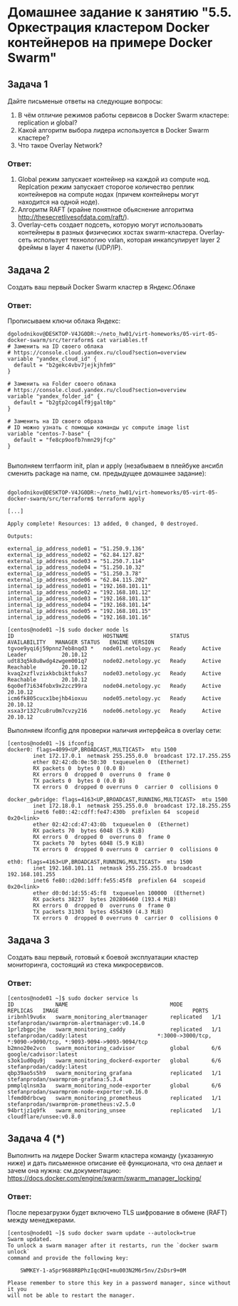 # Домашнее задание к занятию "5.5. Оркестрация кластером Docker контейнеров на примере Docker Swarm"

## Задача 1

Дайте письменые ответы на следующие вопросы:

1) В чём отличие режимов работы сервисов в Docker Swarm кластере: replication и global?
2) Какой алгоритм выбора лидера используется в Docker Swarm кластере?
3) Что такое Overlay Network?

### Ответ:

1) Global режим запускает контейнер на каждой из compute нод. Replcation режим запускает сторогое количество реплик контейнеров на compute нодах (причем контейнеры могут находится на одной ноде).
2) Алгоритм RAFT (крайне понятное обьяснение алгоритма http://thesecretlivesofdata.com/raft/).
3) Overlay-сеть создает подсеть, которую могут использовать контейнеры в разных физичесикх хостах swarm-кластера.  Overlay-сеть использует технологию vxlan, которая инкапсулирует layer 2 фреймы в layer 4 пакеты (UDP/IP). 

## Задача 2

Создать ваш первый Docker Swarm кластер в Яндекс.Облаке

### Ответ:

Прописываем ключи облака Яндекс: 

```
dgolodnikov@DESKTOP-V4JG0DR:~/neto_hw01/virt-homeworks/05-virt-05-docker-swarm/src/terraform$ cat variables.tf
# Заменить на ID своего облака
# https://console.cloud.yandex.ru/cloud?section=overview
variable "yandex_cloud_id" {
  default = "b2gekc4vbv7jejkjhfm9"
}

# Заменить на Folder своего облака
# https://console.cloud.yandex.ru/cloud?section=overview
variable "yandex_folder_id" {
  default = "b2gtp2cog4lf9jgalt0p"
}

# Заменить на ID своего образа
# ID можно узнать с помощью команды yc compute image list
variable "centos-7-base" {
  default = "fe8cp9oofb7nmn29jfcp"
}


```

Выполняем terrfaorm init, plan и apply (незабываем в плейбуке ансибл сменить package на name, см. предыдущее домашнее задание):
```

dgolodnikov@DESKTOP-V4JG0DR:~/neto_hw01/virt-homeworks/05-virt-05-docker-swarm/src/terraform$ terraform apply

[...]

Apply complete! Resources: 13 added, 0 changed, 0 destroyed.

Outputs:

external_ip_address_node01 = "51.250.9.136"
external_ip_address_node02 = "62.84.127.82"
external_ip_address_node03 = "51.250.7.114"
external_ip_address_node04 = "51.250.10.32"
external_ip_address_node05 = "51.250.3.78"
external_ip_address_node06 = "62.84.115.202"
internal_ip_address_node01 = "192.168.101.11"
internal_ip_address_node02 = "192.168.101.12"
internal_ip_address_node03 = "192.168.101.13"
internal_ip_address_node04 = "192.168.101.14"
internal_ip_address_node05 = "192.168.101.15"
internal_ip_address_node06 = "192.168.101.16"

[centos@node01 ~]$ sudo docker node ls
ID                            HOSTNAME             STATUS    AVAILABILITY   MANAGER STATUS   ENGINE VERSION
tgvoe9yqi6j59pnnz7eb8nqd3 *   node01.netology.yc   Ready     Active         Leader           20.10.12
udt83q5k8u8wdg4zwgem001q7     node02.netology.yc   Ready     Active         Reachable        20.10.12
kvaq2xzflvzixkbcbiktfuks7     node03.netology.yc   Ready     Active         Reachable        20.10.12
6qo0ef7i634fobx9x2zcz99ra     node04.netology.yc   Ready     Active                          20.10.12
icm6fk805cucx1bejhb4ioxuu     node05.netology.yc   Ready     Active                          20.10.12
xsxa3r1327cu8ru0m7cvzy216     node06.netology.yc   Ready     Active                          20.10.12

```
Выполняем ifconfig для проверки наличия интерфейса в overlay сети:

```
[centos@node01 ~]$ ifconfig
docker0: flags=4099<UP,BROADCAST,MULTICAST>  mtu 1500
        inet 172.17.0.1  netmask 255.255.0.0  broadcast 172.17.255.255
        ether 02:42:db:0e:50:30  txqueuelen 0  (Ethernet)
        RX packets 0  bytes 0 (0.0 B)
        RX errors 0  dropped 0  overruns 0  frame 0
        TX packets 0  bytes 0 (0.0 B)
        TX errors 0  dropped 0 overruns 0  carrier 0  collisions 0

docker_gwbridge: flags=4163<UP,BROADCAST,RUNNING,MULTICAST>  mtu 1500
        inet 172.18.0.1  netmask 255.255.0.0  broadcast 172.18.255.255
        inet6 fe80::42:cdff:fe47:430b  prefixlen 64  scopeid 0x20<link>
        ether 02:42:cd:47:43:0b  txqueuelen 0  (Ethernet)
        RX packets 70  bytes 6048 (5.9 KiB)
        RX errors 0  dropped 0  overruns 0  frame 0
        TX packets 70  bytes 6048 (5.9 KiB)
        TX errors 0  dropped 0 overruns 0  carrier 0  collisions 0

eth0: flags=4163<UP,BROADCAST,RUNNING,MULTICAST>  mtu 1500
        inet 192.168.101.11  netmask 255.255.255.0  broadcast 192.168.101.255
        inet6 fe80::d20d:1dff:fe55:45f8  prefixlen 64  scopeid 0x20<link>
        ether d0:0d:1d:55:45:f8  txqueuelen 100000  (Ethernet)
        RX packets 38237  bytes 202806460 (193.4 MiB)
        RX errors 0  dropped 0  overruns 0  frame 0
        TX packets 31303  bytes 4554369 (4.3 MiB)
        TX errors 0  dropped 0 overruns 0  carrier 0  collisions 0

```

## Задача 3

Создать ваш первый, готовый к боевой эксплуатации кластер мониторинга, состоящий из стека микросервисов.

### Ответ:
```
[centos@node01 ~]$ sudo docker service ls
ID             NAME                                MODE         REPLICAS   IMAGE                                          PORTS
iribnhl9vu6x   swarm_monitoring_alertmanager       replicated   1/1        stefanprodan/swarmprom-alertmanager:v0.14.0
1prlzbgpcjhe   swarm_monitoring_caddy              replicated   1/1        stefanprodan/caddy:latest                      *:3000->3000/tcp, *:9090->9090/tcp, *:9093-9094->9093-9094/tcp
b2mno20e2vcn   swarm_monitoring_cadvisor           global       6/6        google/cadvisor:latest
s3ok1ud0qu9j   swarm_monitoring_dockerd-exporter   global       6/6        stefanprodan/caddy:latest
qbp39ao5s5h9   swarm_monitoring_grafana            replicated   1/1        stefanprodan/swarmprom-grafana:5.3.4
pmmplqlnsm3a   swarm_monitoring_node-exporter      global       6/6        stefanprodan/swarmprom-node-exporter:v0.16.0
lfemd0drbcwg   swarm_monitoring_prometheus         replicated   1/1        stefanprodan/swarmprom-prometheus:v2.5.0
94brtjz1q9fk   swarm_monitoring_unsee              replicated   1/1        cloudflare/unsee:v0.8.0
```

## Задача 4 (*)

Выполнить на лидере Docker Swarm кластера команду (указанную ниже) и дать письменное описание её функционала, что она делает и зачем она нужна:
см.документацию: https://docs.docker.com/engine/swarm/swarm_manager_locking/

### Ответ:
После перезагрузки будет включено TLS шифрование в обмене (RAFT) между менеджерами.

```
[centos@node01 ~]$ sudo docker swarm update --autolock=true
Swarm updated.
To unlock a swarm manager after it restarts, run the `docker swarm unlock`
command and provide the following key:

    SWMKEY-1-aSpr9688RBPhzIqcQHI+mu003N2M6r5nv/ZsDsr9+0M

Please remember to store this key in a password manager, since without it you
will not be able to restart the manager.
```
